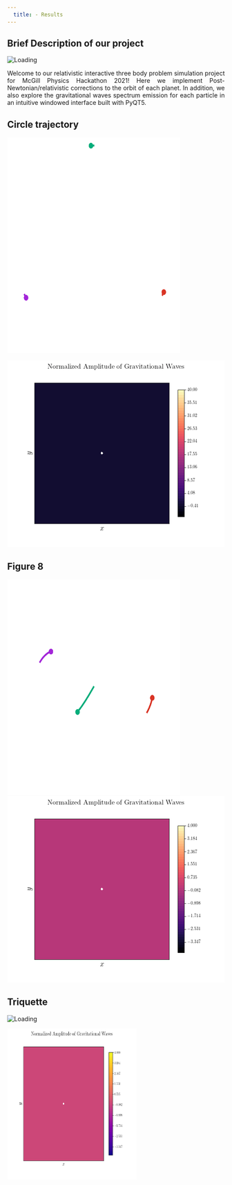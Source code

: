 ```yaml
---
  title: - Results
---
```


<h2>Brief Description of our project</h2>

<img src="/images/Triquette.gif" alt="Loading" title="Loading" class="center" />

<p style="text-align:justify">Welcome to our relativistic interactive three body problem simulation project for McGill Physics Hackathon 2021! Here we implement Post-Newtonian/relativistic corrections to the orbit of each planet. In addition, we also explore the gravitational waves spectrum emission for each particle in an intuitive windowed interface built with PyQT5.
</p>

<h2>Circle trajectory </h2>

<img src="/images/Circle.gif" alt="Loading" title="Loading" class="center" width="400" 
     height="500" />

<img src="/images/Circle_GW.gif" alt="Loading" title="Loading" class="center" />




<h2>Figure 8 </h2>

<img src="/images/figure_8.gif" alt="Loading" title="Loading" class="center"  width="400" 
     height="500"  />
<img src="/images/figure_8_GW.gif" alt="Loading" title="Loading" class="center" />


<h2>Triquette </h2>

<img src="/images/Triquette.gif " alt="Loading" title="Loading" class="center"  width="300" 
     height="350"  />

<img src="/images/Triquette_GW.gif  " alt="Loading" title="Loading" class="center"  width="300" 
     height="350"  />



